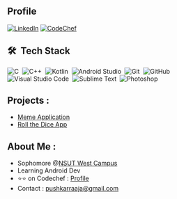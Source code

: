 
## Profile

<a href="https://www.linkedin.com/in/pushkarraja" target="_blank"><img src="https://img.shields.io/badge/LinkedIn-%230077B5.svg?&style=flat-square&logo=linkedin&logoColor=white" alt="LinkedIn"></a>
<a href="https://www.linkedin.com/in/pushkarraja" target="_blank"><img src="https://img.shields.io/badge/-Codechef-05122A?style=flat&logo=codechef" alt="CodeChef"></a>


## 🛠 &nbsp;Tech Stack

![C](https://img.shields.io/badge/-C-05122A?style=flat&logo=C&logoColor=A8B9CC)&nbsp;
![C++](https://img.shields.io/badge/-C++-05122A?style=flat&logo=C%2B%2B&logoColor=00599C)&nbsp;
![Kotlin](https://img.shields.io/badge/-Kotlin-05122A?style=flat&logo=kotlin)&nbsp;
![Android Studio](https://img.shields.io/badge/-Android%20Studio-05122A?style=flat&logo=Android)&nbsp;
![Git](https://img.shields.io/badge/-Git-05122A?style=flat&logo=git)&nbsp;
![GitHub](https://img.shields.io/badge/-GitHub-05122A?style=flat&logo=github)&nbsp;
![Visual Studio Code](https://img.shields.io/badge/-Visual%20Studio%20Code-05122A?style=flat&logo=visual-studio-code&logoColor=007ACC)&nbsp;
![Sublime Text](https://img.shields.io/badge/-Sublime%20Text-05122A?style=flat&logo=Sublime-Text)&nbsp;
![Photoshop](https://img.shields.io/badge/-Photoshop-05122A?style=flat&logo=adobe-photoshop)&nbsp;


## Projects :
- [Meme Application](https://github.com/pushkarraja/Dank-Memes-App)
- [Roll the Dice App](https://github.com/pushkarraja/Roll-the-Dice-App)

## About Me :
- Sophomore @[NSUT West Campus](http://gecdelhi.ac.in)
- Learning Android Dev
- ⭐⭐ on Codechef : [Profile](https://www.codechef.com/users/dakuchidiya)
- Contact : pushkarraaja@gmail.com
